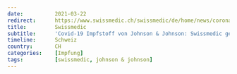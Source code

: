 ```yaml
---
date:          2021-03-22
redirect:      https://www.swissmedic.ch/swissmedic/de/home/news/coronavirus-covid-19/dritten-impfstoff-gegen-covid-19-erkrankung.html
title:         Swissmedic
subtitle:      'Covid-19 Impfstoff von Johnson & Johnson: Swissmedic genehmigt den dritten Impfstoff gegen eine Covid-19 Erkrankung'
timeline:      Schweiz
country:       CH
categories:    [Impfung]
tags:          [swissmedic, johnson & johnson]
---
```

